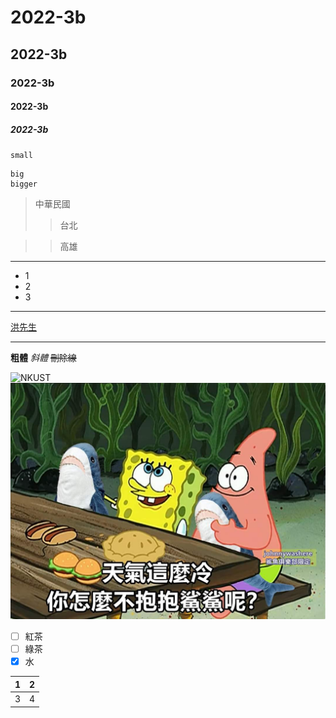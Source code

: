 # 2022-3b
## 2022-3b
### 2022-3b
#### 2022-3b
##### 2022-3b

`small`

```
big
bigger
```

>中華民國
>>台北

>>高雄
***

* 1
* 2
* 3
---
[洪先生](https://github.com/jinHung2201/2022-3B/blob/main/README.md)
___
**粗體**
*斜體*
~~刪除線~~

![NKUST](nkust.png "高科大")
![NKUST](FB_IMG_1642088524814.jpg "高科大")

- [ ] 紅茶
- [ ] 綠茶
- [x] 水

| 1 | 2 |
| --- | --- |
| 3 | 4 |

